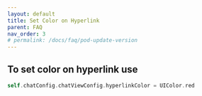 ```yaml
---
layout: default
title: Set Color on Hyperlink
parent: FAQ
nav_order: 3
# permalink: /docs/faq/pod-update-version
---
```


## To set color on hyperlink use

```swift
self.chatConfig.chatViewConfig.hyperlinkColor = UIColor.red
```

